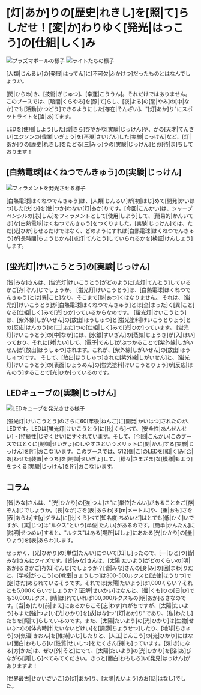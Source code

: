 # [灯|あか]りの[歴史|れきし]を[照|て]らしだせ！[変|か]わりゆく[発光|はっこう]の[仕組|しく]み
![プラズマボールの様子](/img/light/light_carousel_3.png)
![ライトたちの様子](/img/light/light_carousel_4.png)

[人類|じんるい]の[発展|はってん]に[不可欠|ふかけつ]だったものとはなんでしょうか。

[閃|ひらめ]き、[技術|ぎじゅつ]、[幸運|こううん]。それだけではありません。このブースでは、[暗闇|くらやみ]を[照|て]らし、[夜|よる]の[闇|やみ]の[中|なか]でも[活動|かつどう]できるようにした[存在|そんざい]、"[灯|あか]り"にスポットライトを[当|あ]てます。

LEDを[使用|しよう]した[煌|きら]びやかな[実験|じっけん]や、かの[天才|てんさい]エジソンの[偉業|いぎょう]を[再現|さいげん]した[実験|じっけん]など、[灯|あか]りの[歴史|れきし]をたどる[三|みっ]つの[実験|じっけん]とお[待|ま]ちしております！

## [白熱電球|はくねつでんきゅう]の[実験|じっけん]

![フィラメントを発光させる様子](/img/light/灯り_ふぃらめんと.jpg)

[白熱電球|はくねつでんきゅう]は、[人類|じんるい]が[初|はじ]めて[開発|かいはつ]した[火|ひ]を[使|つか]わない[灯|あか]りです。[今回|こんかい]は、シャープペンシルの[芯|しん]をフィラメントとして[使用|しよう]して、[簡易的|かんいてき]な[白熱電球|はくねつでんきゅう]をつくりました。[実験|じっけん]では、ただ[光|ひか]らせるだけではなく、どのようにすれば[白熱電球|はくねつでんきゅう]が[長時間|ちょうじかん][点灯|てんとう]していられるかを[検証|けんしょう]します。

## [蛍光灯|けいこうとう]の[実験|じっけん]

[皆|みな]さんは、[蛍光灯|けいこうとう]がどのように[点灯|てんとう]しているかご[存|ぞん]じでしょうか。
[蛍光灯|けいこうとう]は、[白熱電球|はくねつでんきゅう]とは[異|こと]なり、そこまで[熱|あつ]くはなりません。
それは、[蛍光灯|けいこうとう]が[白熱電球|はくねつでんきゅう]とは[全|まった]く[異|こと]なる[仕組|しく]みで[光|ひか]っているからなのです。
[蛍光灯|けいこうとう]は、[紫外線|しがいせん]の[放出|ほうしゅつ]と[蛍光塗料|けいこうとりょう]との[反応|はんのう]の[二|ふた]つの[仕組|しく]みで[光|ひか]っています。
[蛍光灯|けいこうとう]の[中|なか]には、[水銀|すいぎん]の[蒸気|じょうき]が[入|はい]っており、それに[対|たい]して、[電子|でんし]がぶつかることで[紫外線|しがいせん]が[放出|ほうしゅつ]されます。これが、[紫外線|しがいせん]の[放出|ほうしゅつ]です。
そして、[放出|ほうしゅつ]された[紫外線|しがいせん]と、[蛍光灯|けいこうとう]の[表面|ひょうめん]の[蛍光塗料|けいこうとりょう]が[反応|はんのう]することで[光|ひか]っているのです。


## LEDキューブの[実験|じっけん]

![LEDキューブを発光させる様子](/img/light/灯り_LEDきゅーぶ.png)

[蛍光灯|けいこうとう]のさらに60[年後|ねんご]に[開発|かいはつ]されたのが、LEDです。LEDは[蛍光灯|けいこうとう]に[比|くら]べて、[安全性|あんぜんせい]・[持続性|じぞくせい]にすぐれています。そして、[今回|こんかい]このブースではとくに[制御|せいぎょ]のしやすさというメリットに[関|かん]する[実験|じっけん]を[行|おこな]います。このブースでは、512[個|こ]のLEDを[組|く]み[合|あ]わせた[装置|そうち]を[制御|せいぎょ]して、[様々|さまざま]な[模様|もよう]をつくる[実験|じっけん]を[行|おこな]います。

## コラム

[皆|みな]さんは、"[光|ひかり]の[強|つよ]さ"に[単位|たんい]があることをご[存|ぞん]じでしょうか。[長|なが]さを[表|あらわ]す[m|メートル]や、[重|おも]さを[表|あらわ]す[g|グラム]に[比|くら]べて[知名度|ちめいど]はとても[低|ひく]いですが、[実|じつ]は"ルクス"という[単位|たんい]があるのです。[簡単|かんたん]に[説明|せつめい]すると、"ルクス"はある[場所|ばしょ]にあたる[光|ひかり]の[量|りょう]を[表|あらわ]します。

せっかく、[光|ひかり]の[単位|たんい]について[知|し]ったので、[一|ひと]つ[皆|みな]さんにクイズです。[皆|みな]さんは、[太陽|たいよう]がどのくらいの[明|あか]るさかご[存知|ぞんじ]でしょうか？[皆|みな]さんの[身|み]の[回|まわ]りだと、[学校|がっこう]の[教室|きょうしつ]は300-500ルクスと[法律|ほうりつ]で[定|さだ]められているそうです。それでは[太陽|たいよう]は1,000くらい？それとも5,000くらいでしょうか？[正解|せいかい]はなんと、[曇|くも]りの[日|ひ]でも30,000ルクス、[晴|は]れていれば100,000ルクスもの[明|あか]るさなのです。[当|あ]たり[前|まえ]にあるからこそ[忘|わす]れがちですが、[太陽|たいよう]もまた[強|つよ]い[光|ひかり]を[放|はな]つ"[灯|あか]り"であり、[私|わたし]たちを[照|て]らしているのです。また、[太陽|たいよう]の[光|ひかり]は[生物|せいぶつ]の[体内時計|たいないどけい]を[調節|ちょうせつ]したり、[地球|ちきゅう]の[気温|きおん]を[維持|いじ]したりと、[人工|じんこう]の[光|ひかり]にはない[面白|おもしろ]い[性質|せいしつ]をたくさん[持|も]っています。[気|き]になる[方|かた]は、ぜひ[外|そと]にでて、[太陽|たいよう]の[光|ひかり]を[浴|あ]びながら[調|しら]べてみてください。きっと[面白|おもしろ]い[発見|はっけん]がありますよ！

[世界最古|せかいさいこ]の[灯|あか]り、[太陽|たいよう]のお[話|はなし]でした。